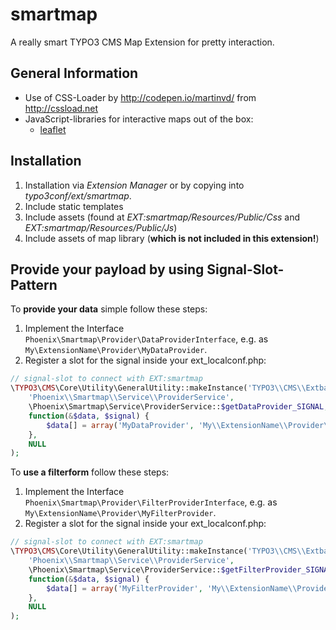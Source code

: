 smartmap
========
A really smart TYPO3 CMS Map Extension for pretty interaction.

General Information
-------------------
- Use of CSS-Loader by http://codepen.io/martinvd/ from http://cssload.net
- JavaScript-libraries for interactive maps out of the box:  
    * [leaflet](http://leafletjs.com/)

Installation
------------
1. Installation via *Extension Manager* or by copying into *typo3conf/ext/smartmap*.
2. Include static templates
3. Include assets (found at *EXT:smartmap/Resources/Public/Css* and *EXT:smartmap/Resources/Public/Js*)
4. Include assets of map library (**which is not included in this extension!**)

Provide your payload by using Signal-Slot-Pattern
-------------------------------------------------
To **provide your data** simple follow these steps:

1. Implement the Interface `Phoenix\Smartmap\Provider\DataProviderInterface`, e.g. as `My\ExtensionName\Provider\MyDataProvider`.
2. Register a slot for the signal inside your ext_localconf.php:
```php
// signal-slot to connect with EXT:smartmap
\TYPO3\CMS\Core\Utility\GeneralUtility::makeInstance('TYPO3\\CMS\\Extbase\\SignalSlot\\Dispatcher')->connect(
    'Phoenix\\Smartmap\\Service\\ProviderService',
    \Phoenix\Smartmap\Service\ProviderService::$getDataProvider_SIGNAL,
    function(&$data, $signal) {
        $data[] = array('MyDataProvider', 'My\\ExtensionName\\Provider\\MyDataProvider');
    },
    NULL
);
```

To **use a filterform** follow these steps:

1. Implement the Interface `Phoenix\Smartmap\Provider\FilterProviderInterface`, e.g. as `My\ExtensionName\Provider\MyFilterProvider`.
2. Register a slot for the signal inside your ext_localconf.php:
```php
// signal-slot to connect with EXT:smartmap
\TYPO3\CMS\Core\Utility\GeneralUtility::makeInstance('TYPO3\\CMS\\Extbase\\SignalSlot\\Dispatcher')->connect(
    'Phoenix\\Smartmap\\Service\\ProviderService',
    \Phoenix\Smartmap\Service\ProviderService::$getFilterProvider_SIGNAL,
    function(&$data, $signal) {
        $data[] = array('MyFilterProvider', 'My\\ExtensionName\\Provider\\MyFilterProvider');
    },
    NULL
);
```
